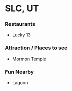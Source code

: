 # SLC, UT

### Restaurants
- Lucky 13


### Attraction / Places to see
- Mormon Temple

### Fun Nearby
- Lagoon
